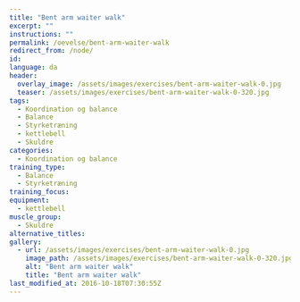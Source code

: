 ```yaml
---
title: "Bent arm waiter walk"
excerpt: ""
instructions: ""
permalink: /oevelse/bent-arm-waiter-walk
redirect_from: /node/
id: 
language: da
header:
  overlay_image: /assets/images/exercises/bent-arm-waiter-walk-0.jpg
  teaser: /assets/images/exercises/bent-arm-waiter-walk-0-320.jpg
tags:
  - Koordination og balance
  - Balance
  - Styrketræning
  - kettlebell
  - Skuldre
categories:
  - Koordination og balance
training_type: 
  - Balance
  - Styrketræning
training_focus: 
equipment:
  - kettlebell
muscle_group:
  - Skuldre
alternative_titles:
gallery:
  - url: /assets/images/exercises/bent-arm-waiter-walk-0.jpg
    image_path: /assets/images/exercises/bent-arm-waiter-walk-0-320.jpg
    alt: "Bent arm waiter walk"
    title: "Bent arm waiter walk"
last_modified_at: 2016-10-18T07:30:55Z
---
```



